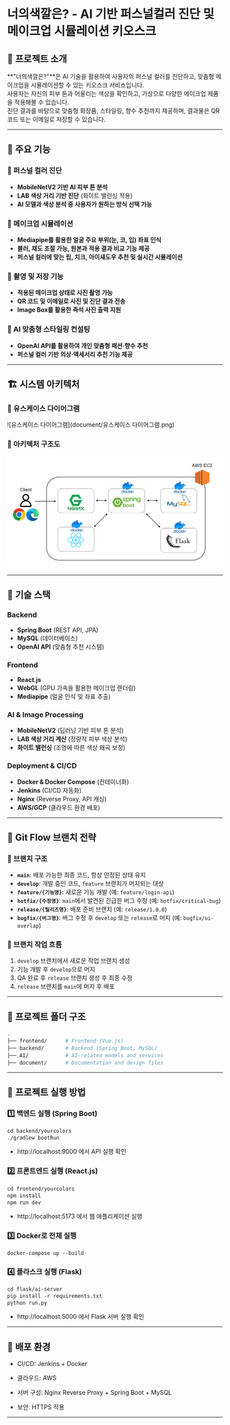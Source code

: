 # 너의색깔은? - AI 기반 퍼스널컬러 진단 및 메이크업 시뮬레이션 키오스크  

## 📌 프로젝트 소개  
**"너의색깔은?"**은 AI 기술을 활용하여 사용자의 퍼스널 컬러를 진단하고, 맞춤형 메이크업을 시뮬레이션할 수 있는 키오스크 서비스입니다.  
사용자는 자신의 피부 톤과 어울리는 색상을 확인하고, 가상으로 다양한 메이크업 제품을 적용해볼 수 있습니다.  
진단 결과를 바탕으로 맞춤형 화장품, 스타일링, 향수 추천까지 제공하며, 결과물은 QR 코드 또는 이메일로 저장할 수 있습니다.  

---

## 🎯 주요 기능  

### 🔹 퍼스널 컬러 진단  
- **MobileNetV2 기반 AI 피부 톤 분석**  
- **LAB 색상 거리 기반 진단** (화이트 밸런싱 적용)  
- **AI 모델과 색상 분석 중 사용자가 원하는 방식 선택 가능**  

### 🔹 메이크업 시뮬레이션  
- **Mediapipe를 활용한 얼굴 주요 부위(눈, 코, 입) 좌표 인식**  
- **블러, 채도 조절 가능, 원본과 적용 결과 비교 기능 제공**  
- **퍼스널 컬러에 맞는 립, 치크, 아이섀도우 추천 및 실시간 시뮬레이션**  

### 🔹 촬영 및 저장 기능  
- **적용된 메이크업 상태로 사진 촬영 가능**  
- **QR 코드 및 이메일로 사진 및 진단 결과 전송**  
- **Image Box를 활용한 즉석 사진 출력 지원**  

### 🔹 AI 맞춤형 스타일링 컨설팅  
- **OpenAI API를 활용하여 개인 맞춤형 패션·향수 추천**  
- **퍼스널 컬러 기반 의상·액세서리 추천 기능 제공**  

---

## 🏗️ 시스템 아키텍처  

### 📌 유스케이스 다이어그램  
![유스케이스 다이어그램](document/유스케이스 다이어그램.png)  

### 📌 아키텍처 구조도  
![아키텍처 구조도](document/시스템아키텍처구조도.png)  

---

## 🚀 기술 스택  

### **Backend**
- **Spring Boot** (REST API, JPA)
- **MySQL** (데이터베이스)
- **OpenAI API** (맞춤형 추천 시스템)

### **Frontend**
- **React.js** 
- **WebGL** (GPU 가속을 활용한 메이크업 렌더링)
- **Mediapipe** (얼굴 인식 및 좌표 추출)

### **AI & Image Processing**
- **MobileNetV2** (딥러닝 기반 피부 톤 분석)
- **LAB 색상 거리 계산** (정량적 피부 색상 분석)
- **화이트 밸런싱** (조명에 따른 색상 왜곡 보정)

### **Deployment & CI/CD**
- **Docker & Docker Compose** (컨테이너화)
- **Jenkins** (CI/CD 자동화)
- **Nginx** (Reverse Proxy, API 캐싱)
- **AWS/GCP** (클라우드 환경 배포)

---

## 📌 Git Flow 브랜치 전략  

### 🔹 브랜치 구조  
- **`main`**: 배포 가능한 최종 코드, 항상 안정된 상태 유지  
- **`develop`**: 개발 중인 코드, `feature` 브랜치가 머지되는 대상  
- **`feature/{기능명}`**: 새로운 기능 개발 (예: `feature/login-api`)  
- **`hotfix/{수정명}`**: `main`에서 발견된 긴급한 버그 수정 (예: `hotfix/critical-bug`)  
- **`release/{릴리즈명}`**: 배포 준비 브랜치 (예: `release/1.0.0`)  
- **`bugfix/{버그명}`**: 버그 수정 후 `develop` 또는 `release`로 머지 (예: `bugfix/ui-overlap`)  

### 🔹 브랜치 작업 흐름  
1. `develop` 브랜치에서 새로운 작업 브랜치 생성  
2. 기능 개발 후 `develop`으로 머지  
3. QA 완료 후 `release` 브랜치 생성 후 최종 수정  
4. `release` 브랜치를 `main`에 머지 후 배포  

---

## 📂 프로젝트 폴더 구조  
```bash
.
├── frontend/      # Frontend (Vue.js)
├── backend/       # Backend (Spring Boot, MySQL)
├── AI/            # AI-related models and services
├── document/      # Documentation and design files
```
---

## 🚀 프로젝트 실행 방법
### 1️⃣ 백엔드 실행 (Spring Boot)
```
cd backend/yourcolors
./gradlew bootRun
```
- http://localhost:9000 에서 API 실행 확인

### 2️⃣ 프론트엔드 실행 (React.js)
```
cd frontend/yourcolors
npm install
npm run dev
```
- http://localhost:5173 에서 웹 애플리케이션 실행

### 3️⃣ Docker로 전체 실행
```
docker-compose up --build
```

### 4️⃣ 플라스크 실행 (Flask)
```
cd flask/ai-server
pip install -r requirements.txt
python run.py
```
- http://localhost:5000 에서 Flask 서버 실행 확인
---
## 📌 배포 환경
- CI/CD: Jenkins + Docker

- 클라우드: AWS

- 서버 구성: Nginx Reverse Proxy + Spring Boot + MySQL

- 보안: HTTPS 적용
---
